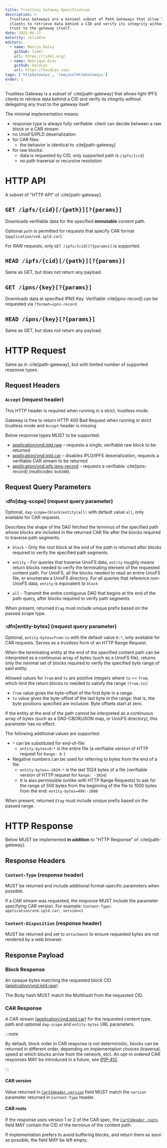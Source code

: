 ```yaml
---
title: Trustless Gateway Specification
description: >
  Trustless Gateways are a minimal subset of Path Gateways that allow light IPFS
  clients to retrieve data behind a CID and verify its integrity without delegating any
  trust to the gateway itself.
date: 2023-04-17
maturity: reliable
editors:
  - name: Marcin Rataj
    github: lidel
    url: https://lidel.org/
  - name: Henrique Dias
    github: hacdias
    url: https://hacdias.com/
tags: ['httpGateways', 'lowLevelHttpGateways']
order: 1
---
```


Trustless Gateway is a _subset_ of :cite[path-gateway]
that allows light IPFS clients to retrieve data behind a CID and verify its
integrity without delegating any trust to the gateway itself.

The minimal implementation means:

- response type is always fully verifiable: client can decide between a raw block or a CAR stream
- no UnixFS/IPLD deserialization
- for CAR files:
  - the behavior is identical to :cite[path-gateway]
- for raw blocks:
  - data is requested by CID, only supported path is `/ipfs/{cid}`
  - no path traversal or recursive resolution

# HTTP API

A subset of "HTTP API" of :cite[path-gateway].

## `GET /ipfs/{cid}[/{path}][?{params}]`

Downloads verifiable data for the specified **immutable** content path.

Optional `path` is permitted for requests that specify CAR format (`application/vnd.ipld.car`).

For RAW requests, only `GET /ipfs/{cid}[?{params}]` is supported.

## `HEAD /ipfs/{cid}[/{path}][?{params}]`

Same as GET, but does not return any payload.

## `GET /ipns/{key}[?{params}]`

Downloads data at specified IPNS Key. Verifiable :cite[ipns-record] can be requested via `?format=ipns-record`

## `HEAD /ipns/{key}[?{params}]`

Same as GET, but does not return any payload.

# HTTP Request

Same as in :cite[path-gateway], but with limited number of supported response types.

## Request Headers

### `Accept` (request header)

This HTTP header is required when running in a strict, trustless mode.

Gateway is free to return HTTP 400 Bad Request when running in strict trustless
mode and  `Accept` header is missing

Below response types MUST to be supported:

- [application/vnd.ipld.raw](https://www.iana.org/assignments/media-types/application/vnd.ipld.raw) – requests a single, verifiable raw block to be returned
- [application/vnd.ipld.car](https://www.iana.org/assignments/media-types/application/vnd.ipld.car) – disables IPLD/IPFS deserialization, requests a verifiable CAR stream to be returned
- [application/vnd.ipfs.ipns-record](https://www.iana.org/assignments/media-types/application/vnd.ipfs.ipns-record) – requests a verifiable :cite[ipns-record] (multicodec `0x0300`).

## Request Query Parameters

### :dfn[dag-scope] (request query parameter)

Optional, `dag-scope=(block|entity|all)` with default value `all`, only available for CAR requests.

Describes the shape of the DAG fetched the terminus of the specified path whose blocks
are included in the returned CAR file after the blocks required to traverse
path segments.

- `block` - Only the root block at the end of the path is returned after blocks
  required to verify the specified path segments.

- `entity` - For queries that traverse UnixFS data, `entity` roughly means return
  blocks needed to verify the terminating element of the requested content path.
  For UnixFS, all the blocks needed to read an entire UnixFS file, or enumerate a UnixFS directory.
  For all queries that reference non-UnixFS data, `entity` is equivalent to `block`

- `all` - Transmit the entire contiguous DAG that begins at the end of the path
  query, after blocks required to verify path segments

When present, returned `Etag` must include unique prefix based on the passed scope type.

### :dfn[entity-bytes] (request query parameter)

Optional, `entity-bytes=from:to` with the default value `0:*`, only available for CAR requests.
Serves as a trustless form of an HTTP Range Request.

When the terminating entity at the end of the specified content path can be
interpreted as a continuous array of bytes (such as a UnixFS file), returns
only the minimal set of blocks required to verify the specified byte range of
said entity.

Allowed values for `from` and `to` are positive integers where `to` >= `from`, which
limit the return blocks to needed to satisfy the range `[from,to]`:

- `from` value gives the byte-offset of the first byte in a range.
- `to` value gives the byte-offset of the last byte in the range; that is,
the byte positions specified are inclusive.  Byte offsets start at zero.

If the entity at the end of the path cannot be interpreted as a continuous
array of bytes (such as a DAG-CBOR/JSON map, or UnixFS directory), this
parameter has no effect.

The following additional values are supported:

- `*` can be substituted for end-of-file
  - `entity-bytes=0:*` is the entire file (a verifiable version of HTTP request for `Range: 0-`)
- Negative numbers can be used for referring to bytes from the end of a file
  - `entity-bytes=-1024:*` is the last 1024 bytes of a file
    (verifiable version of HTTP request for `Range: -1024`)
  - It is also permissible (unlike with HTTP Range Requests) to ask for the
    range of 500 bytes from the beginning of the file to 1000 bytes from the
    end: `entity-bytes=499:-1000`

When present, returned `Etag` must include unique prefix based on the passed range.

# HTTP Response

Below MUST be implemented **in addition** to "HTTP Response" of :cite[path-gateway].

## Response Headers

### `Content-Type` (response header)

MUST be returned and include additional format-specific parameters when possible.

If a CAR stream was requested, the response MUST include the parameter specifying CAR version.
For example: `Content-Type: application/vnd.ipld.car; version=1`

### `Content-Disposition` (response header)

MUST be returned and set to `attachment` to ensure requested bytes are not rendered by a web browser.

## Response Payload

### Block Response

An opaque bytes matching the requested block CID
([application/vnd.ipld.raw](https://www.iana.org/assignments/media-types/application/vnd.ipld.raw)).

The Body hash MUST match the Multihash from the requested CID.

### CAR Response

A CAR stream
([application/vnd.ipld.car](https://www.iana.org/assignments/media-types/application/vnd.ipld.car))
for the requested content type,  path and optional `dag-scope` and `entity-bytes` URL parameters.

:::note

By default, block order in CAR response is not deterministic, blocks can
be returned in different order, depending on implementation choices (traversal,
speed at which blocks arrive from the network, etc). An opt-in ordered CAR
responses MAY be introduced in a future, see [IPIP-412](https://github.com/ipfs/specs/pull/412).

:::

#### CAR version

Value returned in
[`CarV1Header.version`](https://ipld.io/specs/transport/car/carv1/#header)
field MUST match the `version` parameter returned in `Content-Type` header.

#### CAR roots

If the response uses version 1 or 2 of the CAR spec, the
[`CarV1Header.roots`](https://ipld.io/specs/transport/car/carv1/#header) field
MAY contain the CID of the terminus of the content path.

If implementation prefers to avoid buffering blocks, and return them as soon as
possible, the field MAY be left empty.
